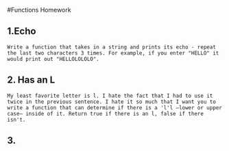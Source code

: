 #Functions Homework

## 1.Echo

	Write a function that takes in a string and prints its echo - repeat the last two characters 3 times. For example, if you enter "HELLO" it would print out "HELLOLOLOLO". 

## 2. Has an L

	My least favorite letter is l. I hate the fact that I had to use it twice in the previous sentence. I hate it so much that I want you to write a function that can determine if there is a 'l'l —lower or upper case— inside of it. Return true if there is an l, false if there isn't. 

## 3. 